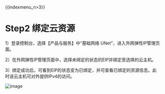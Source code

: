 {{indexmenu_n>3}}

# Step2 绑定云资源

1）登录控制台，选择【产品与服务】中“基础网络 UNet”，进入外网弹性IP管理页面。

2）在外网弹性IP管理页面中，选择未绑定的状态的EIP并绑定至选择的云主机。

3）绑定成功后，可看到EIP的状态变为已绑定，并可查看已绑定的资源信息。此时该云主机可对外提供IPv4的访问。

![image](/images/network/ipv6translation/briefguide/绑定云资源.png)
